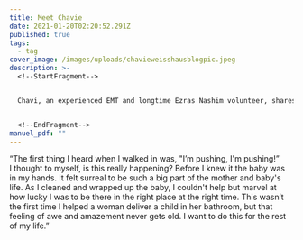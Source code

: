 ```yaml
---
title: Meet Chavie
date: 2021-01-20T02:20:52.291Z
published: true
tags:
  - tag
cover_image: /images/uploads/chavieweisshausblogpic.jpeg
description: >-
  <!--StartFragment-->


  Chavi, an experienced EMT and longtime Ezras Nashim volunteer, shares her experience of a recent call:


  <!--EndFragment-->
manuel_pdf: ""
---
```

<!--StartFragment-->

“The first thing I heard when I walked in was, "I’m pushing, I'm pushing!”\
I thought to myself, is this really happening? Before I knew it the baby was in my hands. It felt surreal to be such a big part of the mother and baby's life. As I cleaned and wrapped up the baby, I couldn't help but marvel at how lucky I was to be there in the right place at the right time. This wasn’t the first time I helped a woman deliver a child in her bathroom, but that feeling of awe and amazement never gets old. I want to do this for the rest of my life.”

<!--EndFragment-->